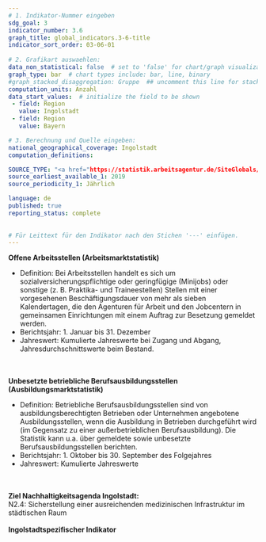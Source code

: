 ```yaml
---
# 1. Indikator-Nummer eingeben 
sdg_goal: 3 
indicator_number: 3.6
graph_title: global_indicators.3-6-title
indicator_sort_order: 03-06-01
 
# 2. Grafikart auswaehlen: 
data_non_statistical: false  # set to 'false' for chart/graph visualization 
graph_type: bar  # chart types include: bar, line, binary 
#graph_stacked_disaggregation: Gruppe  ## uncomment this line for stacked bars. eplace 'Geschlecht' with the field of aggregation. 
computation_units: Anzahl
data_start_values:  # initialize the field to be shown  
 - field: Region 
   value: Ingolstadt 
 - field: Region 
   value: Bayern 

# 3. Berechnung und Quelle eingeben: 
national_geographical_coverage: Ingolstadt 
computation_definitions: 

SOURCE_TYPE: "<a href="https://statistik.arbeitsagentur.de/SiteGlobals/Forms/Suche/Einzelheftsuche_Formular.html?nn=15024&r_f=by_Ingolstadt&topic_f=gemeldete-arbeitsstellen">Bundesagentur für Arbeit - gemeldete Arbeitsstellen</a> und <a href="https://statistik.arbeitsagentur.de/SiteGlobals/Forms/Suche/Einzelheftsuche_Formular.html?r_f=by_Ingolstadt&topic_f=ausb-ausbildungsstellenmarkt-mit-zkt">Bundesagentur für Arbeit - Bewerber und Berufsausbildungsstellen</a>"  # data source  
source_earliest_available_1: 2019
source_periodicity_1: Jährlich

language: de   
published: true 
reporting_status: complete
 
 
# Für Leittext für den Indikator nach den Stichen '---' einfügen. 
---
```

<b>Offene Arbeitsstellen (Arbeitsmarktstatistik)</b>
<ul>
<li>Definition: Bei Arbeitsstellen handelt es sich um sozialversicherungspflichtige oder geringfügige (Minijobs) oder sonstige (z. B. Praktika- und Traineestellen) Stellen mit einer vorgesehenen Beschäftigungsdauer von mehr als sieben Kalendertagen, die den Agenturen für Arbeit und den Jobcentern in gemeinsamen Einrichtungen mit einem Auftrag zur Besetzung gemeldet werden.</li>
<li>Berichtsjahr: 1. Januar bis 31. Dezember</li> 
<li>Jahreswert: Kumulierte Jahreswerte bei Zugang und Abgang, Jahresdurchschnittswerte beim Bestand.</li></ul><br>
<br>
<b>Unbesetzte betriebliche Berufsausbildungsstellen (Ausbildungsmarktstatistik)</b>
<ul>
<li>Definition: Betriebliche Berufsausbildungsstellen sind von ausbildungsberechtigten Betrieben oder Unternehmen angebotene Ausbildungsstellen, wenn die Ausbildung in Betrieben durchgeführt wird (im Gegensatz zu einer außerbetrieblichen Berufsausbildung). Die Statistik kann u.a. über gemeldete sowie unbesetzte Berufsausbildungsstellen berichten.</li> 
<li>Berichtsjahr: 1. Oktober bis 30. September des Folgejahres</li>
<li>Jahreswert: Kumulierte Jahreswerte</li></ul> <br>
<br>
<b>Ziel Nachhaltigkeitsagenda Ingolstadt:</b><br>
N2.4: Sicherstellung einer ausreichenden medizinischen Infrastruktur im städtischen Raum<br>
<br>
<b>Ingolstadtspezifischer Indikator</b>
